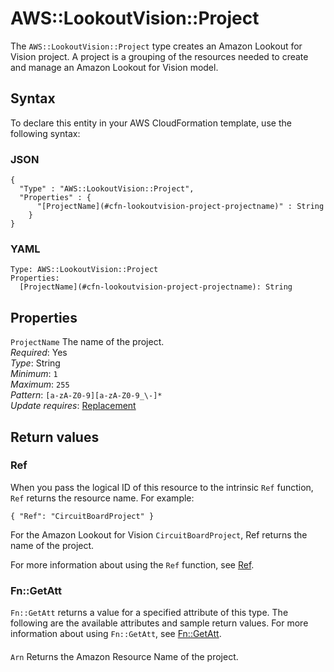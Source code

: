 # AWS::LookoutVision::Project<a name="aws-resource-lookoutvision-project"></a>

The `AWS::LookoutVision::Project` type creates an Amazon Lookout for Vision project\. A project is a grouping of the resources needed to create and manage an Amazon Lookout for Vision model\.

## Syntax<a name="aws-resource-lookoutvision-project-syntax"></a>

To declare this entity in your AWS CloudFormation template, use the following syntax:

### JSON<a name="aws-resource-lookoutvision-project-syntax.json"></a>

```
{
  "Type" : "AWS::LookoutVision::Project",
  "Properties" : {
      "[ProjectName](#cfn-lookoutvision-project-projectname)" : String
    }
}
```

### YAML<a name="aws-resource-lookoutvision-project-syntax.yaml"></a>

```
Type: AWS::LookoutVision::Project
Properties:
  [ProjectName](#cfn-lookoutvision-project-projectname): String
```

## Properties<a name="aws-resource-lookoutvision-project-properties"></a>

`ProjectName` <a name="cfn-lookoutvision-project-projectname"></a>
The name of the project\.  
_Required_: Yes  
_Type_: String  
_Minimum_: `1`  
_Maximum_: `255`  
_Pattern_: `[a-zA-Z0-9][a-zA-Z0-9_\-]*`  
_Update requires_: [Replacement](https://docs.aws.amazon.com/AWSCloudFormation/latest/UserGuide/using-cfn-updating-stacks-update-behaviors.html#update-replacement)

## Return values<a name="aws-resource-lookoutvision-project-return-values"></a>

### Ref<a name="aws-resource-lookoutvision-project-return-values-ref"></a>

When you pass the logical ID of this resource to the intrinsic `Ref` function, `Ref` returns the resource name\. For example:

`{ "Ref": "CircuitBoardProject" }`

For the Amazon Lookout for Vision `CircuitBoardProject`, Ref returns the name of the project\.

For more information about using the `Ref` function, see [Ref](https://docs.aws.amazon.com/AWSCloudFormation/latest/UserGuide/intrinsic-function-reference-ref.html)\.

### Fn::GetAtt<a name="aws-resource-lookoutvision-project-return-values-fn--getatt"></a>

`Fn::GetAtt` returns a value for a specified attribute of this type\. The following are the available attributes and sample return values\. For more information about using `Fn::GetAtt`, see [Fn::GetAtt](https://docs.aws.amazon.com/AWSCloudFormation/latest/UserGuide/intrinsic-function-reference-getatt.html)\.

#### <a name="aws-resource-lookoutvision-project-return-values-fn--getatt-fn--getatt"></a>

`Arn` <a name="Arn-fn::getatt"></a>
Returns the Amazon Resource Name of the project\.
